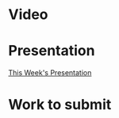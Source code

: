 
# Video

# Presentation
[This Week's Presentation](_presentations/presentationWeek13.md)

# Work to submit